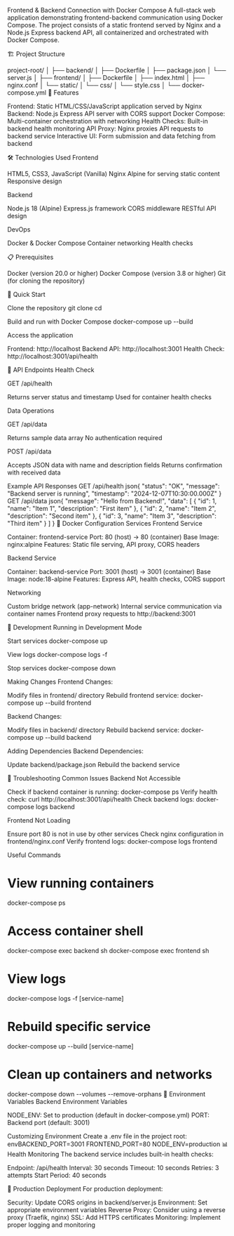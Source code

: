 Frontend & Backend Connection with Docker Compose
A full-stack web application demonstrating frontend-backend communication using Docker Compose. The project consists of a static frontend served by Nginx and a Node.js Express backend API, all containerized and orchestrated with Docker Compose.

🏗️ Project Structure

project-root/ 
│ 
├── backend/ 
│   ├── Dockerfile 
│   ├── package.json 
│   └── server.js 
│ 
├── frontend/ 
│   ├── Dockerfile 
│   ├── index.html 
│   ├── nginx.conf 
│   └── static/ 
│       └── css/ 
│           └── style.css 
│ 
└── docker-compose.yml 
🚀 Features

Frontend: Static HTML/CSS/JavaScript application served by Nginx
Backend: Node.js Express API server with CORS support
Docker Compose: Multi-container orchestration with networking
Health Checks: Built-in backend health monitoring
API Proxy: Nginx proxies API requests to backend service
Interactive UI: Form submission and data fetching from backend

🛠️ Technologies Used
Frontend

HTML5, CSS3, JavaScript (Vanilla)
Nginx Alpine for serving static content
Responsive design

Backend

Node.js 18 (Alpine)
Express.js framework
CORS middleware
RESTful API design

DevOps

Docker & Docker Compose
Container networking
Health checks

📋 Prerequisites

Docker (version 20.0 or higher)
Docker Compose (version 3.8 or higher)
Git (for cloning the repository)

🚀 Quick Start

Clone the repository
git clone <your-repository-url>
cd <project-directory>

Build and run with Docker Compose
docker-compose up --build

Access the application

Frontend: http://localhost
Backend API: http://localhost:3001
Health Check: http://localhost:3001/api/health



📡 API Endpoints
Health Check

GET /api/health

Returns server status and timestamp
Used for container health checks



Data Operations

GET /api/data

Returns sample data array
No authentication required


POST /api/data

Accepts JSON data with name and description fields
Returns confirmation with received data



Example API Responses
GET /api/health
json{
  "status": "OK",
  "message": "Backend server is running",
  "timestamp": "2024-12-07T10:30:00.000Z"
}
GET /api/data
json{
  "message": "Hello from Backend!",
  "data": [
    { "id": 1, "name": "Item 1", "description": "First item" },
    { "id": 2, "name": "Item 2", "description": "Second item" },
    { "id": 3, "name": "Item 3", "description": "Third item" }
  ]
}
🐳 Docker Configuration
Services
Frontend Service

Container: frontend-service
Port: 80 (host) → 80 (container)
Base Image: nginx:alpine
Features: Static file serving, API proxy, CORS headers

Backend Service

Container: backend-service
Port: 3001 (host) → 3001 (container)
Base Image: node:18-alpine
Features: Express API, health checks, CORS support

Networking

Custom bridge network (app-network)
Internal service communication via container names
Frontend proxy requests to http://backend:3001

🔧 Development
Running in Development Mode

Start services
docker-compose up

View logs
docker-compose logs -f

Stop services
docker-compose down


Making Changes
Frontend Changes:

Modify files in frontend/ directory
Rebuild frontend service: docker-compose up --build frontend

Backend Changes:

Modify files in backend/ directory
Rebuild backend service: docker-compose up --build backend

Adding Dependencies
Backend Dependencies:

Update backend/package.json
Rebuild the backend service

🐛 Troubleshooting
Common Issues
Backend Not Accessible

Check if backend container is running: docker-compose ps
Verify health check: curl http://localhost:3001/api/health
Check backend logs: docker-compose logs backend

Frontend Not Loading

Ensure port 80 is not in use by other services
Check nginx configuration in frontend/nginx.conf
Verify frontend logs: docker-compose logs frontend

Useful Commands

# View running containers
docker-compose ps

# Access container shell
docker-compose exec backend sh
docker-compose exec frontend sh

# View logs
docker-compose logs -f [service-name]

# Rebuild specific service
docker-compose up --build [service-name]

# Clean up containers and networks
docker-compose down --volumes --remove-orphans
🔐 Environment Variables
Backend Environment Variables

NODE_ENV: Set to production (default in docker-compose.yml)
PORT: Backend port (default: 3001)

Customizing Environment
Create a .env file in the project root:
envBACKEND_PORT=3001
FRONTEND_PORT=80
NODE_ENV=production
📊 Health Monitoring
The backend service includes built-in health checks:

Endpoint: /api/health
Interval: 30 seconds
Timeout: 10 seconds
Retries: 3 attempts
Start Period: 40 seconds

🚀 Production Deployment
For production deployment:

Security: Update CORS origins in backend/server.js
Environment: Set appropriate environment variables
Reverse Proxy: Consider using a reverse proxy (Traefik, nginx)
SSL: Add HTTPS certificates
Monitoring: Implement proper logging and monitoring

